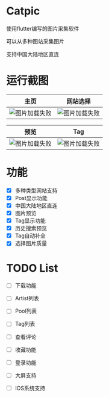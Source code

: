 # Catpic
使用flutter编写的图片采集软件

可以从多种图站采集图片

支持中国大陆地区直连

# 运行截图

|主页|网站选择|
|--|--|
|![图片加载失败](https://www.helloimg.com/images/2021/02/18/BOqEdm.th.jpg)|![图片加载失败](https://www.helloimg.com/images/2021/02/18/BOqq55.th.jpg)|


|预览|Tag|
|--|--|
|![图片加载失败](https://www.helloimg.com/images/2021/02/18/BOqJVh.th.jpg)|![图片加载失败](https://www.helloimg.com/images/2021/02/18/BOqxm0.th.jpg)|



# 功能
- [x] 多种类型网站支持
- [x] Post显示功能
- [x] 中国大陆地区直连
- [x] 图片预览
- [x] Tag显示功能
- [x] 历史搜索预览
- [x] Tag自动补全
- [x] 选择图片质量

# TODO List
- [ ] 下载功能
- [ ] Artist列表
- [ ] Pool列表
- [ ] Tag列表
- [ ] 查看评论
- [ ] 收藏功能
- [ ] 登录功能
- [ ] 大屏支持
- [ ] IOS系统支持



